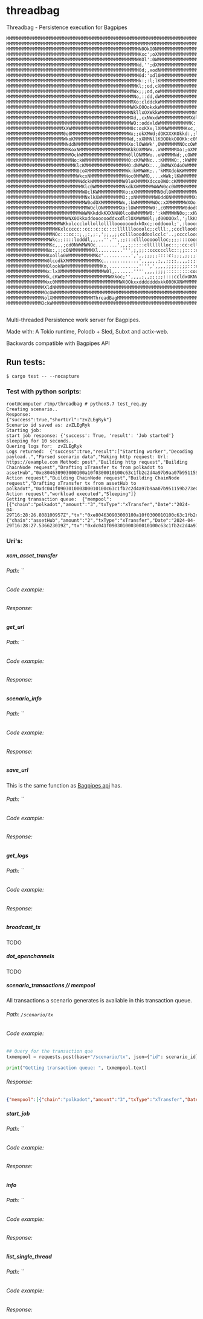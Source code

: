 # threadbag
Threadbag - Persistence execution for Bagpipes

```ascii
MMMMMMMMMMMMMMMMMMMMMMMMMMMMMMMMMMMMMMMMMMMMMMMMMMMMMMMMMMMMMMMMMMMMMMMMMMMMMMMMMMMMMMMMMMMMMMMMMMMM
MMMMMMMMMMMMMMMMMMMMMMMMMMMMMMMMMMMMMMMMMMMMMMMMMMMMMMMMMMMMMMMMMMMMMMMMMMMMMMMMMMMMMMMMMMMMMMMMMMMM
MMMMMMMMMMMMMMMMMMMMMMMMMMMMMMMMMMMMMMMMMMMMMMMMMN0OkO0NMMMMMMMMMMMMMMMMMMMMMMMMMMMMMMMMMMMMMMMMMMMM
MMMMMMMMMMMMMMMMMMMMMMMMMMMMMMMMMMMMMMMMMMMMMMMMMKxc';oXMMMMMMMMMMMMMMMMMMMMMMMMMMMMMMMMMMMMMMMMMMMM
MMMMMMMMMMMMMMMMMMMMMMMMMMMMMMMMMMMMMMMMMMMMMMMMWKOl':0WMMMMMMMMMMMMMMMMMMMMMMMMMMMMMMMMMMMMMMMMMMMM
MMMMMMMMMMMMMMMMMMMMMMMMMMMMMMMMMMMMMMMMMMMMMMMMNd,'';dXMMMMMMMMMMMMMMMMMMMMMMMMMMMMMMMMMMMMMMMMMMMM
MMMMMMMMMMMMMMMMMMMMMMMMMMMMMMMMMMMMMMMMMMMMMMMMM0d;,xodNMMMMMMMMMMMMMMMMMMMMMMMMMMMMMMMMMMMMMMMMMMM
MMMMMMMMMMMMMMMMMMMMMMMMMMMMMMMMMMMMMMMMMMMMMMMMM0d:'odl0MMMMMMMMMMMMMMMMMMMMMMMMMMMMMMMMMMMMMMMMMMM
MMMMMMMMMMMMMMMMMMMMMMMMMMMMMMMMMMMMMMMMMMMMMMMMMk:;:l;lKMMMMMMMMMMMMMMMMMMMMMMMMMMMMMMMMMMMMMMMMMMM
MMMMMMMMMMMMMMMMMMMMMMMMMMMMMMMMMMMMMMMMMMMMMMMMKl;;od,cXMMMMMMMMMMMMMMMMMMMMMMMMMMMMMMMMMMMMMMMMMMM
MMMMMMMMMMMMMMMMMMMMMMMMMMMMMMMMMMMMMMMMMMMMMMMWx;;;od,oWMMMMMMMMMMMMMMMMMMMMMMMMMMMMMMMMMMMMMMMMMMM
MMMMMMMMMMMMMMMMMMMMMMMMMMMMMMMMMMMMMMMMMMMMMMMNo,::dd,dWMMMMMMMMMMMMMMMMMMMMMMMMMMMMMMMMMMMMMMMMMMM
MMMMMMMMMMMMMMMMMMMMMMMMMMMMMMMMMMMMMMMMMMMMMMMXo:clddckWMMMMMMMMMMMMMMMMMMMMMMMMMMMMMMMMMMMMMMMMMMM
MMMMMMMMMMMMMMMMMMMMMMMMMMMMMMMMMMMMMMMMMMMMMMWKkO0OokxkWMMMMMMMMMMMMMMMMMMMMMMMMMMMMMMMMMMMMMMMMMMM
MMMMMMMMMMMMMMMMMMMMMMMMMMMMMMMMMMMMMMMMMMMMMMNkllxOXWkkWMMMMMMMMMMMMNNNWWMMMMMMMMMMMMMMMMMMMMMMMMMM
MMMMMMMMMMMMMMMMMMMMMMMMMMMMMMMMMMMMMMMMMMMMMMXd,,cxNWxdWMMMMMMMMMMMXdldxKMMMMMMMMMMMMMMMMMMMMMMMMMM
MMMMMMMMMMMMMMMMMMMMMMMMMMMMMMMMMMMMMMMMMMMMMMWO::oddxldWMMMMMMMMMMMK:':dXMMMMMMMMMMMMMMMMMMMMMMMMMM
MMMMMMMMMMMMMMMMMMMMMXXWMMMMMMMMMMMMMMMMMMMMMM0c:oxKXx;lXMMWMMMMMMKxc,:ONMMMMMMMMMMMMMMMMMMMMMMMMMMM
MMMMMMMMMMMMMMMMMMMMM0o0MMMMMMMMMMMMMMMMMMMMMWx;;okXMWd;dOKXXXKOkkd:,;ldKWMMMMMMMMMMMMWNWWWMMMMMMMMM
MMMMMMMMMMMMMMMMMMMMMWkoKMMMMMMMMMMMMMMMMMMMMNd,:xXNMNllK0OOkkOOOKk:c0NdoXMMMMMMMMMMMNxoxx0WMMMMMMMM
MMMMMMMMMMMMMMMMMMMMMMNddNMMMMMMMMMMMMMMMMMMMXo:lOWWWk',OWMMMMMMNOccOWMXdo0NMMMMMMWWNk;':oKWMMMMMMMM
MMMMMMMMMMMMMMMMMMMMMMMKoxNMMMMMMMMMMMMMMMMMWKkkOXMMWx..xWMMMMMXo:;oXMMMN0xxOOOOOkkx:,;xKNMMMMMMMMMM
MMMMMMMMMMMMMMMMMMMMMMMMOckWMMMMMMMMMMMMMMMMW0llONMMWo..oNMMMMNd;,cOWMMMMMMNX0O0KKkl:ccxWMMMMMMMMMMM
MMMMMMMMMMMMMMMMMMMMMMMMNo:kWMMMMMMMMMMMMMMMM0:cKMWMNc..:KMMMWO:,:kWMMMMMMMMMMMN0o:lONxlKMMMMMMMMMMM
MMMMMMMMMMMMMMMMMMMMMMMMMKlcKMMMMMMMMMMMMMMMMO:dNMWMX:..,0WMWXOdoOWMMMMMMMMMMWOo:;oXWMOl0MMMMMMMMMMM
MMMMMMMMMMMMMMMMMMMMMMMMMM0coXMMMMMMMMMMMMMMWk:kWMWWK;..'kMMXdokKWMMMMMMMMMMXd:,;oKMMMOl0MMMMMMMMMMM
MMMMMMMMMMMMMMMMMMMMMMMMMMWkcxNMMMMMMMMMMMMMNoc0MMWMO,...xWWk;lKWMMMMMMMMMW0l;,cONMMMMOoKMMMMMMMMMMM
MMMMMMMMMMMMMMMMMMMMMMMMMMMNdckNMMMMMMMMMMMW0loKMMMMXdcco0WO:cKMMMMMMMMMMNOxdoxXWMMMMMOdXMMMMMMMMMMM
MMMMMMMMMMMMMMMMMMMMMMMMMMMMKlc0WMMMMMMMMMMNkdkXWMMMMMWWWW0cc0WMMMMMMMMMXd:oOXWMMMMMMMOxNMMMMMMMMMMM
MMMMMMMMMMMMMMMMMMMMMMMMMMMMWOclKWMMMMMMMMMXo:xXMMMMMMMMN0dlOWMMMMMMMMW0c;dKWMMMMMMMMMxdNMMMMMMMMMMM
MMMMMMMMMMMMMMMMMMMMMMMMMMMMMNxlkXWMMMMMMMMO:;xNMMMMMMMW0ddONMMMMMMMMXd:l0WMMMMMMMMMMWxdWMMMMMMMMMMM
MMMMMMMMMMMMMMMMMMMMMMMMMMMMMW0odOXMMMMMMMWx,:kWMMMMMMWOc:xXMMMMMMWXOo:xNMMMMMMMMMMMMNodWMMMMMMMMMMM
MMMMMMMMMMMMMMMMMMMMMMMMMMMMMMWOclONMMMMMMXo:lOWMMMMMW0:,c0MMMMMMW0dod0WMMMMMMMMMMMMMNodWMMMMMMMMMMM
MMMMMMMMMMMMMMMMMMMMMMMMMMMWWWNKkddkKXXNNN0lco0WMMMMW0:':kWMMWWN0o;:xKWMMMMMMMMMMMMMW0clXMMMMMMMMMMM
MMMMMMMMMMMMMMMMMMMMMMWNX0OkkxddooooooddxxdlclOXWWMW0l;;d00OOOxl,';lkKXWWMMMMMMMMMMMWd.,kWMMMMMMMMMM
MMMMMMMMMMMMMMMMMMMMWKkolccclollollollllooooooodxkOxc;:oddoool;',:looodk0XWMMMMMMMMMWd..xWMMMMMMMMMM
MMMMMMMMMMMMMMMMMMWKxlccccc::cc::c::c::::lllllloooolc;;clll:,;ccclloodddxkKWMMMMMMMMXc..cXMMMMMMMMMM
MMMMMMMMMMMMMMMMMNOc:::cc::;,;:,;:,';;,,;;ccllloooddoolcclc'..;ccccloodxxdkXMMMMMMMMK;..;0MMMMMMMMMM
MMMMMMMMMMMMMMMMWkc;;::::lodddl,,,..''.'',;;:::clllooooolloc;;;;:::coodddodKWMMMMMMM0,..'OMMMMMMMMMM
MMMMMMMMMMMMMMMMKc,,,;cd0NWWMWNOc........',,,;;::::cllllllloc::;:cc:clloold0WMMMMMMMO'...xWMMMMMMMMM
MMMMMMMMMMMMMMMNx:,;;cONMMMMMMMMXl.........''',;,;;::ccccccllc::;;::::cclldKWMMMMMMMx....dWMMMMMMMMM
MMMMMMMMMMMMMMMKxollo0WMMMMMMMMMMKc'..........',',,;;;;;::::c:;;;,;;;;:cclkNMMMMMMMM0c;;:OWMMMMMMMMM
MMMMMMMMMMMMMMW0lcodkXMMMMMMMMMMMMKc.............',,,,,,;,,;;;;,,,,;;;:ccxNMMMMMMMMMMWNNWWMMMMMMMMMM
MMMMMMMMMMMMMMMOlookNWMMMMMMMMMMMMMKo,...........'''',',,,,;;;;;;;;:::clkNMMMMMMMMMMMMMMMMMMMMMMMMMM
MMMMMMMMMMMMMMWx:lxXMMMMMMMMMMMMMMMMW0l,.......'''',,,,;;;;:::::::::cox0WMMMMMMMMMMMMMMMMMMMMMMMMMMM
MMMMMMMMMMMMMMMk,cKWMMMMMMMMMMMMMMMMMMWXkoc;'',,,,;,,;;;;;::::ccldxOKNWMMMMMMMMMMMMMMMMMMMMMMMMMMMMM
MMMMMMMMMMMMMMWxc0MMMMMMMMMMMMMMMMMMMMMMMMWX0OkxxdddddddxkkO00KXNWMMMMMMMMMMMMMMMMMMMMMMMMMMMMMMMMMM
MMMMMMMMMMMMMMXldNMMMMMMMMMMMMMMMMMMMMMMMMMMMMMMMMMMMMMMMMMMMMMMMMMMMMMMMMMMMMMMMMMMMMMMMMMMMMMMMMMM
MMMMMMMMMMMMMMOcOWMMMMMMMMMMMMMMMMMMMMMMMMMMMMMMMMMMMMMMMMMMMMMMMMMMMMMMMMMMMMMMMMMMMMMMMMMMMMMMMMMM
MMMMMMMMMMMMMNolXMMMMMMMMMMMMMMMThreadBagMMMMMMMMMMMMMMMMMMMMMMMMMMMMMMMMMMMMMMMMMMMMMMMMMMMMMMMMMMM
MMMMMMMMMMMMMOckWMMMMMMMMMMMMMMMMMMMMMMMMMMMMMMMMMMMMMMMMMMMMMMMMMMMMMMMMMMMMMMMMMMMMMMMMMMMMMMMMMMM


```


Multi-threaded Persistence work server for Bagpipes. 


Made with: A Tokio runtime, Polodb + Sled, Subxt and actix-web. 


Backwards compatible with Bagpipes API   


## Run tests:
```shell
$ cargo test -- --nocapture
```



### Test with python scripts:  
```shell  
root@computer /tmp/threadbag # python3.7 test_req.py 
Creating scenario..
Response: 
{"success":true,"shortUrl":"zvZLEgRyk"}
Scenario id saved as: zvZLEgRyk
Starting job: 
start job response: {'success': True, 'result': 'Job started'}
sleeping for 10 seconds.. 
Quering logs for:  zvZLEgRyk
Logs returned:  {"success":true,"result":["Starting worker","Decoding payload..","Parsed scenario data","Making http request: Url: https://example.com Method: post","Building http request","Building ChainNode request","Drafting xTransfer tx from polkadot to assetHub","0xe804630903000100a10f0300010100c63c1fb2c2d4a97b9aa07b951159b273e0d6a740914f71c074a93499d10e3e450304000000000c0000000000","Building Action request","Building ChainNode request","Building ChainNode request","Drafting xTransfer tx from assetHub to polkadot","0xdc041f090301000300010100c63c1fb2c2d4a97b9aa07b951159b273e0d6a740914f71c074a93499d10e3e45030400010000080000000000","Building Action request","workload executed","Sleeping"]}
Getting transaction queue:  {"mempool":[{"chain":"polkadot","amount":"3","txType":"xTransfer","Date":"2024-04-29T16:28:26.808100957Z","tx":"0xe804630903000100a10f0300010100c63c1fb2c2d4a97b9aa07b951159b273e0d6a740914f71c074a93499d10e3e450304000000000c0000000000"},{"chain":"assetHub","amount":"2","txType":"xTransfer","Date":"2024-04-29T16:28:27.536623019Z","tx":"0xdc041f090301000300010100c63c1fb2c2d4a97b9aa07b951159b273e0d6a740914f71c074a93499d10e3e45030400010000080000000000"}]}

```


### Uri's:   

##### xcm_asset_transfer     
###### Path: ``    

###### Code example:  

###### Response:   



##### get_url   
###### Path: ``    

###### Code example:  

###### Response:   




##### scenario_info     
###### Path: ``    

###### Code example:  

###### Response:   



##### save_url     
This is the same function as [Bagpipes api](https://github.com/XcmSend/api) has.   
###### Path: ``    

###### Code example:  

###### Response:   




##### get_logs    
###### Path: ``     

###### Code example:  

###### Response:   



##### broadcast_tx     
TODO  





##### dot_openchannels    
TODO  




##### scenario_transactions  // mempool      
All transactions a scenario generates is avaliable in this transaction queue.   

###### Path: `/scenario/tx`    

###### Code example:  
```python  
## Query for the transaction que 
txmempool = requests.post(base+"/scenario/tx", json={"id": scenario_id})

print("Getting transaction queue: ", txmempool.text)
```

###### Response:   
```json
{"mempool":[{"chain":"polkadot","amount":"3","txType":"xTransfer","Date":"2024-04-29T16:28:26.808100957Z","tx":"0xe804630903000100a10f0300010100c63c1fb2c2d4a97b9aa07b951159b273e0d6a740914f71c074a93499d10e3e450304000000000c0000000000"},{"chain":"assetHub","amount":"2","txType":"xTransfer","Date":"2024-04-29T16:28:27.536623019Z","tx":"0xdc041f090301000300010100c63c1fb2c2d4a97b9aa07b951159b273e0d6a740914f71c074a93499d10e3e45030400010000080000000000"}]}
```




##### start_job     
###### Path: ``    

###### Code example:  

###### Response:   


##### info     
###### Path: ``    

###### Code example:  

###### Response:   


##### list_single_thread     
###### Path: ``    

###### Code example:  

###### Response:   

